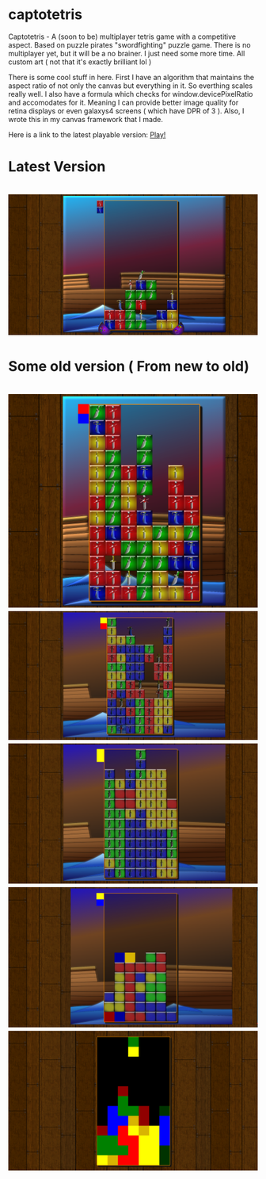 captotetris
===========

Captotetris - A (soon to be) multiplayer tetris game with a competitive aspect. 
Based on puzzle pirates "swordfighting" puzzle game. 
There is no multiplayer yet, but it will be a no brainer. I just need some more time. 
All custom art ( not that it's exactly brilliant lol )

There is some cool stuff in here. First I have an algorithm that maintains the aspect ratio of not only
the canvas but everything in it. So everthing scales really well.
I also have a formula which checks for window.devicePixelRatio and accomodates for it. 
Meaning I can provide better image quality for retina displays or even galaxys4 screens ( which have DPR of 3 ).
Also, I wrote this in my canvas framework that I made.

Here is a link to the latest playable version: <a href="http://captotetris.herokuapp.com/">Play!</a>

<h1>Latest Version<h1>
<img src="TetrisProgress5.png"></img>

<h1>Some old version ( From new to old)<h1>
<img src="TetrisProgress4.png"></img>
<img src="TetrisProgress3.png"></img>
<img src="TetrisProgress2.png"></img>
<img src="TetrisProgress1.png"></img>
<img src="TetrisProgress.png"></img>



